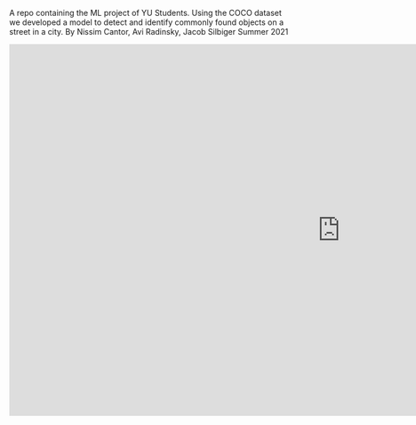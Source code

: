 A repo containing the ML project of YU Students.
Using the COCO dataset we developed a model to detect and identify commonly found objects on a street in a city.
By Nissim Cantor, Avi Radinsky, Jacob Silbiger
Summer 2021
<iframe width="1190" height="669" src="https://www.youtube.com/embed/ItXdPJ3okMo" title="YouTube video player" frameborder="0" allow="accelerometer; autoplay; clipboard-write; encrypted-media; gyroscope; picture-in-picture" allowfullscreen></iframe>

